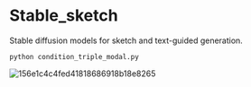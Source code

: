 # Stable_sketch
Stable diffusion models for sketch and text-guided generation.
```
python condition_triple_modal.py
```
![156e1c4c4fed41818686918b18e8265](https://user-images.githubusercontent.com/37444407/199379288-fb5a9d90-0b8d-443c-b70b-545f54098e8c.png)

